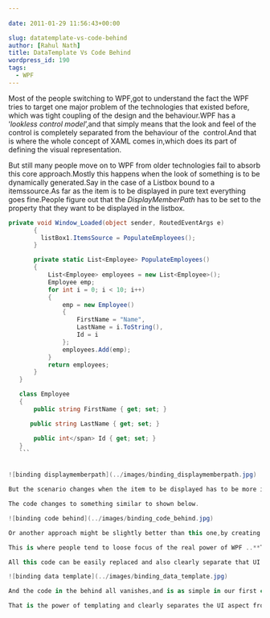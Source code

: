 ```yaml
---
  
date: 2011-01-29 11:56:43+00:00

slug: datatemplate-vs-code-behind
author: [Rahul Nath]
title: DataTemplate Vs Code Behind
wordpress_id: 190
tags:
  - WPF
---
```


Most of the people switching to WPF,got to understand the fact the WPF tries to target one major problem of the technologies that existed before, which was tight coupling of the design and the behaviour.WPF has a ‘_lookless control model_’,and that simply means that the look and feel of the control is completely separated from the behaviour of the  control.And that is where the whole concept of XAML comes in,which does its part of defining the visual representation.

But still many people move on to WPF from older technologies fail to absorb this core approach.Mostly this happens when the look of something is to be dynamically generated.Say in the case of a Listbox bound to a itemssource.As far as the item is to be displayed in pure text everything goes fine.People figure out that the _DisplayMemberPath_ has to be set to the property that they want to be displayed in the listbox.

````csharp
private void Window_Loaded(object sender, RoutedEventArgs e)
       {
         listBox1.ItemsSource = PopulateEmployees();
       }

       private static List<Employee> PopulateEmployees()
       {
           List<Employee> employees = new List<Employee>();
           Employee emp;
           for int i = 0; i < 10; i++)
           {
               emp = new Employee()
               {
                   FirstName = "Name",
                   LastName = i.ToString(),
                   Id = i
               };
               employees.Add(emp);
           }
           return employees;
       }
   }

   class Employee
   {
       public string FirstName { get; set; }

      public string LastName { get; set; }

       public int</span> Id { get; set; }
   }
   ```


![binding displaymemberpath](../images/binding_displaymemberpath.jpg)

But the scenario changes when the item to be displayed has to be more informative.Say you need a image to come up with some text,or maybe a button/checkbox etc.Now people tend to shift to the older approaches of creating the listbox items display from code.As that’s how it had been done before and also that seems easier.

The code changes to something similar to shown below.

![binding code behind](../images/binding_code_behind.jpg)

Or another approach might be slightly better than this one,by creating a user control to hold this data and then create the User control in the code behind and then add that to the listbox items.

This is where people tend to loose focus of the real power of WPF ..**Templating**.

All this code can be easily replaced and also clearly separate that UI details from the behaviour.The property that's the key here is _ItemTemplate,_and this would how the new code look like.

![binding data template](../images/binding_data_template.jpg)

And the code in the behind all vanishes,and is as simple in our first case,by just setting up the listbox1’s ItemsSource.

That is the power of templating and clearly separates the UI aspect from code. Any ItemsControl will have the property ItemTemplate that is to be set to the way you want the data to be displayed.If the display is complex in itself then you can move those into a separate user control and create  that user control  as the ItemTemplate.Anytime you want to change the way your control looks you just need to change in the xaml,clearly bringing in the decoupling.
````
